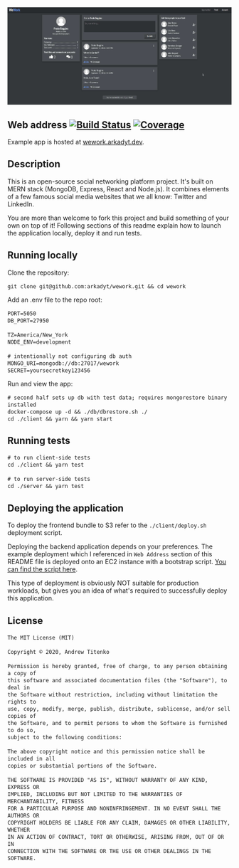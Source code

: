 <img src="readme-media/main.jpg" alt="">

## Web address [![Build Status](https://travis-ci.org/arkadyt/wework.svg?branch=master)](https://travis-ci.org/arkadyt/wework) [![Coverage](https://img.shields.io/coveralls/github/arkadyt/wework.svg)](https://coveralls.io/github/arkadyt/wework)

Example app is hosted at [wework.arkadyt.dev](https://wework.arkadyt.dev).

## Description

This is an open-source social networking platform project. It's built on MERN stack (MongoDB, Express, React and Node.js). It combines elements of a few famous social media websites that we all know: Twitter and LinkedIn.

You are more than welcome to fork this project and build something of your own on top of it! Following sections of this readme explain how to launch the application locally, deploy it and run tests.

## Running locally

Clone the repository:
```
git clone git@github.com:arkadyt/wework.git && cd wework
```

Add an .env file to the repo root:
```
PORT=5050
DB_PORT=27950

TZ=America/New_York
NODE_ENV=development

# intentionally not configuring db auth
MONGO_URI=mongodb://db:27017/wework
SECRET=yoursecretkey123456
```

Run and view the app:
```
# second half sets up db with test data; requires mongorestore binary installed
docker-compose up -d && ./db/dbrestore.sh ./
cd ./client && yarn && yarn start
```

## Running tests

```
# to run client-side tests
cd ./client && yarn test

# to run server-side tests
cd ./server && yarn test
```

## Deploying the application

To deploy the frontend bundle to S3 refer to the `./client/deploy.sh` deployment script.

Deploying the backend application depends on your preferences. The example deployment which I referenced in `Web Address` section of this README file is deployed onto an EC2 instance with a bootstrap script. [You can find the script here](https://github.com/arkadyt/dotfiles/blob/master/cloud/api-servers/foss-other/aws-ec2-build.sh. ).

This type of deployment is obviously NOT suitable for production workloads, but gives you an idea of what's required to successfully deploy this application.

## License

```
The MIT License (MIT)

Copyright © 2020, Andrew Titenko

Permission is hereby granted, free of charge, to any person obtaining a copy of
this software and associated documentation files (the "Software"), to deal in
the Software without restriction, including without limitation the rights to
use, copy, modify, merge, publish, distribute, sublicense, and/or sell copies of
the Software, and to permit persons to whom the Software is furnished to do so,
subject to the following conditions:

The above copyright notice and this permission notice shall be included in all
copies or substantial portions of the Software.

THE SOFTWARE IS PROVIDED "AS IS", WITHOUT WARRANTY OF ANY KIND, EXPRESS OR
IMPLIED, INCLUDING BUT NOT LIMITED TO THE WARRANTIES OF MERCHANTABILITY, FITNESS
FOR A PARTICULAR PURPOSE AND NONINFRINGEMENT. IN NO EVENT SHALL THE AUTHORS OR
COPYRIGHT HOLDERS BE LIABLE FOR ANY CLAIM, DAMAGES OR OTHER LIABILITY, WHETHER
IN AN ACTION OF CONTRACT, TORT OR OTHERWISE, ARISING FROM, OUT OF OR IN
CONNECTION WITH THE SOFTWARE OR THE USE OR OTHER DEALINGS IN THE SOFTWARE.
```
